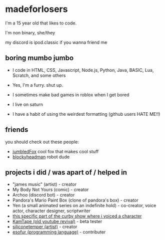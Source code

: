 #  madeforlosers

I'm a 15 year old that likes to code. 

I'm non binary, she/they

my discord is ipod.classic if you wanna friend me

## boring mumbo jumbo 
- I code in HTML, CSS, Javascript, Node.js, Python, Java, BASIC, Lua, Scratch, and some others

- Yes, I'm a furry. shut up.
- I sometimes make bad games in roblox when I get bored
- I live on saturn
- I have a habit of using the weirdest formatting (github users HATE ME!!)

## friends
you should check out these people:

- [jumbledFox](https://github.com/jumbledFox) cool fox that makes cool stuff
- [blockyheadman](https://github.com/blockyheadman) robot dude 


## projects i did / was apart of / helped in

- "james music" (artist) - creator
- My Body Not Yours (comic) - creator 
- Archoo (discord bot) - creator
- Pandora's Mario Paint Box (clone of pandora's box) - creator
- Yen (a small animated series on an indefinite hold) - co-creator, voice actor, character designer, scriptwriter
- [this specific part of the curby show where i voiced a character](https://youtu.be/5weRTV2i28c?si=qmlB8AKRBWeNJmkg&t=200)
- [KamTape (old youtube revival)](https://www.kamtape.com/) - beta tester
- [siliconetemper (artist)](https://soundcloud.com/siliconetemper) - creator
- [esofur (programming language)](https://github.com/TaserTheFox/EsoFur-Interpreter) - contributer
